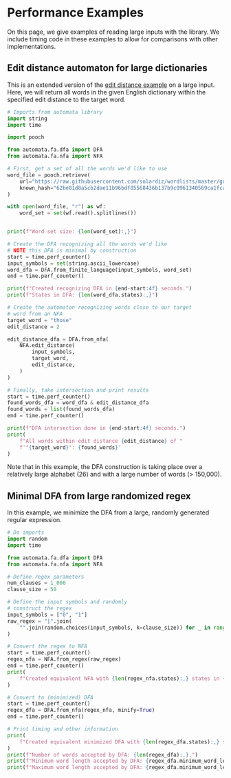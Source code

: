 # Performance Examples

On this page, we give examples of reading large inputs with the library.
We include timing code in these examples to allow for comparisons with
other implementations.

## Edit distance automaton for large dictionaries

This is an extended version of the [edit distance example](../fa-examples#edit-distance-automaton) on a large input. Here, we will
return all words in the given English dictionary within the specified
edit distance to the target word.

```python
# Imports from automata library
import string
import time

import pooch

from automata.fa.dfa import DFA
from automata.fa.nfa import NFA

# First, get a set of all the words we'd like to use
word_file = pooch.retrieve(
    url="https://raw.githubusercontent.com/solardiz/wordlists/master/gutenberg-all-lowercase-words.txt",
    known_hash="62be81d8a5cb2dae11b96bdf85568436b137b9c0961340569ca1fca595774788",
)

with open(word_file, "r") as wf:
    word_set = set(wf.read().splitlines())


print(f"Word set size: {len(word_set):,}")

# Create the DFA recognizing all the words we'd like
# NOTE this DFA is minimal by construction
start = time.perf_counter()
input_symbols = set(string.ascii_lowercase)
word_dfa = DFA.from_finite_language(input_symbols, word_set)
end = time.perf_counter()

print(f"Created recognizing DFA in {end-start:4f} seconds.")
print(f"States in DFA: {len(word_dfa.states):,}")

# Create the automaton recognizing words close to our target
# word from an NFA
target_word = "those"
edit_distance = 2

edit_distance_dfa = DFA.from_nfa(
    NFA.edit_distance(
        input_symbols,
        target_word,
        edit_distance,
    )
)

# Finally, take intersection and print results
start = time.perf_counter()
found_words_dfa = word_dfa & edit_distance_dfa
found_words = list(found_words_dfa)
end = time.perf_counter()

print(f"DFA intersection done in {end-start:4f} seconds.")
print(
    f"All words within edit distance {edit_distance} of "
    f'"{target_word}": {found_words}'
)
```

Note that in this example, the DFA construction is taking place
over a relatively large alphabet (26) and with a large number
of words (> 150,000).

## Minimal DFA from large randomized regex

In this example, we minimize the DFA from a large, randomly
generated regular expression.


```python
# Do imports
import random
import time

from automata.fa.dfa import DFA
from automata.fa.nfa import NFA

# Define regex parameters
num_clauses = 1_000
clause_size = 50

# Define the input symbols and randomly
# construct the regex
input_symbols = ["0", "1"]
raw_regex = "|".join(
    "".join(random.choices(input_symbols, k=clause_size)) for _ in range(num_clauses)
)

# Convert the regex to NFA
start = time.perf_counter()
regex_nfa = NFA.from_regex(raw_regex)
end = time.perf_counter()
print(
    f"Created equivalent NFA with {len(regex_nfa.states):,} states in {end-start:4f} seconds."
)

# Convert to (minimized) DFA
start = time.perf_counter()
regex_dfa = DFA.from_nfa(regex_nfa, minify=True)
end = time.perf_counter()

# Print timing and other information
print(
    f"Created equivalent minimized DFA with {len(regex_dfa.states):,} states in {end-start:4f} seconds."
)
print(f"Number of words accepted by DFA: {len(regex_dfa):,}.")
print(f"Minimum word length accepted by DFA: {regex_dfa.minimum_word_length():,}.")
print(f"Maximum word length accepted by DFA: {regex_dfa.minimum_word_length():,}.")
```
